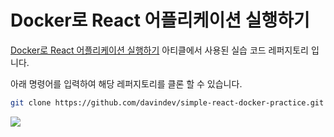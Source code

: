 # Docker로 React 어플리케이션 실행하기

[Docker로 React 어플리케이션 실행하기](https://velog.io/@davin/Docker%EB%A1%9C-React-%EC%96%B4%ED%94%8C%EB%A6%AC%EC%BC%80%EC%9D%B4%EC%85%98-%EC%8B%A4%ED%96%89%ED%95%98%EA%B8%B0) 아티클에서 사용된 실습 코드 레퍼지토리 입니다.

아래 명령어를 입력하여 해당 레퍼지토리를 클론 할 수 있습니다.

```zsh
git clone https://github.com/davindev/simple-react-docker-practice.git
```

![](https://velog.velcdn.com/images/davin/post/62c91d7d-6d1c-42dd-bbe5-ef26df9f32d4/image.png)
